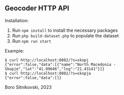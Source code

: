 Geocoder HTTP API
-----------------

Installation:

1. Run `npm install` to install the necessary packages
2. Run `php build-dataset.php` to populate the dataset
3. Run `npm run start`

Example:

```
$ curl http://localhost:8082/?s=skopj
{"error":false,"data":[{"name":"North Macedonia - Skopje","lat":"41.99646","lng":"21.43141"}]}
$ curl http://localhost:8082/?s=skopja
{"error":false,"data":[]}
```

Boro Sitnikovski, 2023
